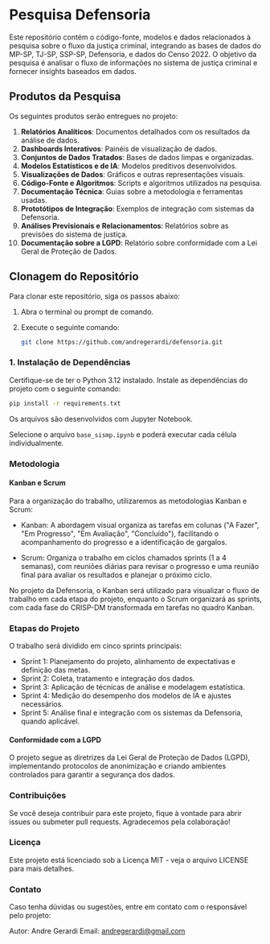 # Pesquisa Defensoria

Este repositório contém o código-fonte, modelos e dados relacionados à pesquisa sobre o fluxo da justiça criminal, integrando as bases de dados do MP-SP, TJ-SP, SSP-SP, Defensoria, e dados do Censo 2022. O objetivo da pesquisa é analisar o fluxo de informações no sistema de justiça criminal e fornecer insights baseados em dados.

## Produtos da Pesquisa

Os seguintes produtos serão entregues no projeto:

1. **Relatórios Analíticos**: Documentos detalhados com os resultados da análise de dados.
2. **Dashboards Interativos**: Painéis de visualização de dados.
3. **Conjuntos de Dados Tratados**: Bases de dados limpas e organizadas.
4. **Modelos Estatísticos e de IA**: Modelos preditivos desenvolvidos.
5. **Visualizações de Dados**: Gráficos e outras representações visuais.
6. **Código-Fonte e Algoritmos**: Scripts e algoritmos utilizados na pesquisa.
7. **Documentação Técnica**: Guias sobre a metodologia e ferramentas usadas.
8. **Prototótipos de Integração**: Exemplos de integração com sistemas da Defensoria.
9. **Análises Previsionais e Relacionamentos**: Relatórios sobre as previsões do sistema de justiça.
10. **Documentação sobre a LGPD**: Relatório sobre conformidade com a Lei Geral de Proteção de Dados.

## Clonagem do Repositório

Para clonar este repositório, siga os passos abaixo:

1. Abra o terminal ou prompt de comando.
2. Execute o seguinte comando:

   ```bash 
   git clone https://github.com/andregerardi/defensoria.git

### 1. Instalação de Dependências

Certifique-se de ter o Python 3.12 instalado. Instale as dependências do projeto com o seguinte comando:

```bash
pip install -r requirements.txt
```

Os arquivos são desenvolvidos com Jupyter Notebook. 

Selecione o arquivo ```base_sismp.ipynb``` e poderá executar cada célula individualmente.

### Metodologia

#### Kanban e Scrum
Para a organização do trabalho, utilizaremos as metodologias Kanban e Scrum:

- Kanban: A abordagem visual organiza as tarefas em colunas ("A Fazer", "Em Progresso", "Em Avaliação", "Concluído"), facilitando o acompanhamento do progresso e a identificação de gargalos.

- Scrum: Organiza o trabalho em ciclos chamados sprints (1 a 4 semanas), com reuniões diárias para revisar o progresso e uma reunião final para avaliar os resultados e planejar o próximo ciclo.

No projeto da Defensoria, o Kanban será utilizado para visualizar o fluxo de trabalho em cada etapa do projeto, enquanto o Scrum organizará as sprints, com cada fase do CRISP-DM transformada em tarefas no quadro Kanban.

### Etapas do Projeto

O trabalho será dividido em cinco sprints principais:

- Sprint 1: Planejamento do projeto, alinhamento de expectativas e definição das metas.
- Sprint 2: Coleta, tratamento e integração dos dados.
- Sprint 3: Aplicação de técnicas de análise e modelagem estatística.
- Sprint 4: Medição do desempenho dos modelos de IA e ajustes necessários.
- Sprint 5: Análise final e integração com os sistemas da Defensoria, quando aplicável.

#### Conformidade com a LGPD
O projeto segue as diretrizes da Lei Geral de Proteção de Dados (LGPD), implementando protocolos de anonimização e criando ambientes controlados para garantir a segurança dos dados.

### Contribuições
Se você deseja contribuir para este projeto, fique à vontade para abrir issues ou submeter pull requests. Agradecemos pela colaboração!

### Licença
Este projeto está licenciado sob a Licença MIT - veja o arquivo LICENSE para mais detalhes.

### Contato
Caso tenha dúvidas ou sugestões, entre em contato com o responsável pelo projeto:

Autor: Andre Gerardi
Email: andregerardi@gmail.com